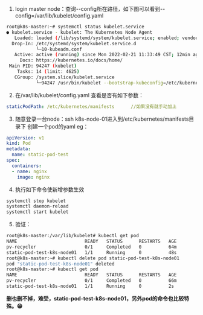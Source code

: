 1. login master node：查询--config所在路径，如下图可以看到--config=/var/lib/kubelet/config.yaml
```sh
root@k8s-master:~# systemctl status kubelet.service 
● kubelet.service - kubelet: The Kubernetes Node Agent
   Loaded: loaded (/lib/systemd/system/kubelet.service; enabled; vendor preset: enabled)
  Drop-In: /etc/systemd/system/kubelet.service.d
           └─10-kubeadm.conf
   Active: active (running) since Mon 2022-02-21 11:33:49 CST; 12min ago
     Docs: https://kubernetes.io/docs/home/
 Main PID: 94247 (kubelet)
    Tasks: 14 (limit: 4625)
   CGroup: /system.slice/kubelet.service
           └─94247 /usr/bin/kubelet --bootstrap-kubeconfig=/etc/kubernetes/bootstrap-kubelet.conf --kubeconfig=/etc/kubernetes/kubelet.conf --config=/var/lib/kubelet/config.yaml --network-plugin=cni --pod-i
```
2. 在/var/lib/kubelet/config.yaml 查看是否有如下参数：
```yaml
staticPodPath: /etc/kubernetes/manifests      //如果没有就手动加上
```
3. 随意登录一台node：ssh k8s-node-01进入到/etc/kubernetes/manifests目录下
   创建一个pod的yaml 
   eg：
```yaml
apiVersion: v1
kind: Pod
metadata:
  name: static-pod-test
spec:
  containers:
  - name: nginx
    image: nginx
```
4. 执行如下命令使新增参数生效
```sh
systemctl stop kubelet
systemctl daemon-reload
systemctl start kubelet
```
5. 验证：
```sh
root@k8s-master:/var/lib/kubelet# kubectl get pod 
NAME                         READY   STATUS      RESTARTS   AGE
pv-recycler                  0/1     Completed   0          64m
static-pod-test-k8s-node01   1/1     Running     0          48s
root@k8s-master:~# kubectl delete pod static-pod-test-k8s-node01
pod "static-pod-test-k8s-node01" deleted
root@k8s-master:~# kubectl get pod 
NAME                         READY   STATUS      RESTARTS   AGE
pv-recycler                  0/1     Completed   0          66m
static-pod-test-k8s-node01   1/1     Running     0          2s
```
__删也删不掉，难受，static-pod-test-k8s-node01，另外pod的命令也比较特殊。😁__

